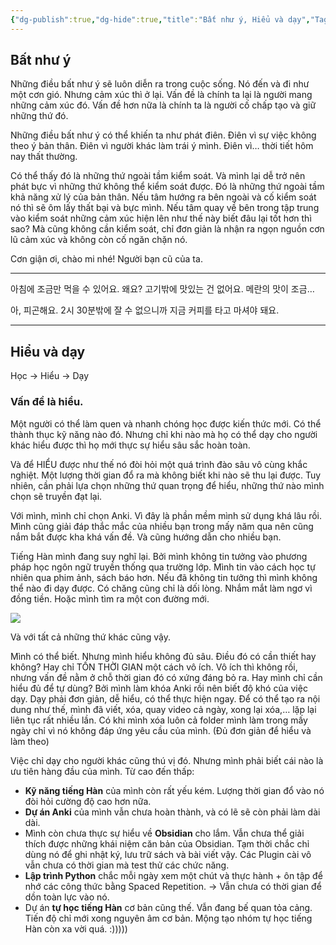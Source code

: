 ```yaml
---
{"dg-publish":true,"dg-hide":true,"title":"Bất như ý, Hiểu và dạy","Tags":["diary-publish"],"permalink":"/ban-than/nhat-ky/nam-2023/thang-8/2023-08-22/","hide":true,"dgPassFrontmatter":true}
---
```


## Bất như ý

Những điều bất như ý sẽ luôn diễn ra trong cuộc sống.
Nó đến và đi như một cơn gió.
Nhưng cảm xúc thì ở lại.
Vấn đề là chính ta lại là người mang những cảm xúc đó.
Vấn đề hơn nữa là chính ta là người cố chấp tạo và giữ những thứ đó.

Những điều bất như ý có thể khiến ta như phát điên.
Điên vì sự việc không theo ý bản thân.
Điên vì người khác làm trái ý mình.
Điên vì… thời tiết hôm nay thất thường.

Có thể thấy đó là những thứ ngoài tầm kiểm soát. Và mình lại dễ trở nên phát bực vì những thứ không thể kiểm soát được. Đó là những thứ ngoài tầm khả năng xử lý của bản thân. Nếu tâm hướng ra bên ngoài và cố kiểm soát nó thì sẽ ôm lấy thất bại và bực mình. Nếu tâm quay về bên trong tập trung vào kiểm soát những cảm xúc hiện lên như thế này biết đâu lại tốt hơn thì sao? Mà cũng không cần kiểm soát, chỉ đơn giản là nhận ra ngọn nguồn cơn lũ cảm xúc và không còn cố ngăn chặn nó. 

Cơn giận ơi, chào mi nhé! Người bạn cũ của ta.

---

아침에 조금만 먹을 수 있어요.
왜요?
고기밖에 맛있는 건 없어요.
메란의 맛이 조금…

아, 피곤해요. 2시 30분밖에 잘 수 없으니까 지금 커피를 타고 마셔야 돼요.

---

## Hiểu và dạy

Học → Hiểu → Dạy

### Vấn đề là hiểu.

Một người có thể làm quen và nhanh chóng học được kiến thức mới.
Có thể thành thục kỹ năng nào đó. Nhưng chỉ khi nào mà họ có thể dạy cho người khác hiểu được thì họ mới thực sự hiểu sâu sắc hoàn toàn.

Và để HIỂU được như thế nó đòi hỏi một quá trình đào sâu vô cùng khắc nghiệt. Một lượng thời gian đổ ra mà không biết khi nào sẽ thu lại được. Tuy nhiên, cần phải lựa chọn những thứ quan trọng để hiểu, những thứ nào mình chọn sẽ truyền đạt lại.

Với mình, mình chỉ chọn Anki. Vì đây là phần mềm mình sử dụng khá lâu rồi. Mình cũng giải đáp thắc mắc của nhiều bạn trong mấy năm qua nên cũng nắm bắt được kha khá vấn đề. Và cũng hướng dẫn cho nhiều bạn.

Tiếng Hàn mình đang suy nghĩ lại. Bởi mình không tin tưởng vào phương pháp học ngôn ngữ truyền thống qua trường lớp. Mình tin vào cách học tự nhiên qua phim ảnh, sách báo hơn. Nếu đã không tin tưởng thì mình không thể nào đi dạy được. Có chăng cũng chỉ là dối lòng. Nhắm mắt làm ngơ vì đồng tiền. Hoặc mình tìm ra một con đường mới.

![](https://i.imgur.com/8D4HZEG.gif)

Và với tất cả những thứ khác cũng vậy.

Mình có thể biết. Nhưng mình hiểu không đủ sâu. Điều đó có cần thiết hay không? Hay chỉ TỐN THỜI GIAN một cách vô ích. Vô ích thì không rồi, nhưng vấn đề nằm ở chỗ thời gian đó có xứng đáng bỏ ra. Hay mình chỉ cần hiểu đủ để tự dùng? Bởi mình làm khóa Anki rồi nên biết độ khó của việc dạy. Dạy phải đơn giản, dễ hiểu, có thể thực hiện ngay. Để có thể tạo ra nội dung như thế, mình đã viết, xóa, quay video cả ngày, xong lại xóa,… lặp lại liên tục rất nhiều lần. Có khi mình xóa luôn cả folder mình làm trong mấy ngày chỉ vì nó không đáp ứng yêu cầu của mình. (Đủ đơn giản để hiểu và làm theo)

Việc chỉ dạy cho người khác cũng thú vị đó. Nhưng mình phải biết cái nào là ưu tiên hàng đầu của mình. Từ cao đến thấp:
 - **Kỹ năng tiếng Hàn** của mình còn rất yếu kém. Lượng thời gian đổ vào nó đòi hỏi cường độ cao hơn nữa.
 - **Dự án Anki** của mình vẫn chưa hoàn thành, và có lẽ sẽ còn phải làm dài dài.
 - Mình còn chưa thực sự hiểu về **Obsidian** cho lắm. Vẫn chưa thể giải thích được những khái niệm căn bản của Obsidian. Tạm thời chắc chỉ dùng nó để ghi nhật ký, lưu trữ sách và bài viết vậy. Các Plugin cài vô vẫn chưa có thời gian mà test thử các chức năng.
 - **Lập trình Python** chắc mỗi ngày xem một chút và thực hành + ôn tập để nhớ các công thức bằng Spaced Repetition. → Vẫn chưa có thời gian để dồn toàn lực vào nó.
 - Dự án **tự học tiếng Hàn** cơ bản cũng thế. Vẫn đang bế quan tỏa cảng. Tiến độ chỉ mới xong nguyên âm cơ bản. Mộng tạo nhóm tự học tiếng Hàn còn xa vời quá. :)))))